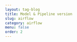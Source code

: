 ```yaml
---
layout: tag-blog
title: Model & Pipeline version
slug: airflow
category: airflow
menu: false
order: 2
---
```

